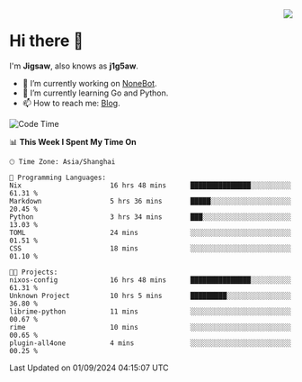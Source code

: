 <a href="#">
  <img align="right" src="https://github-readme-stats.vercel.app/api?username=j1g5awi&count_private=true&show_icons=true&title_color=80070B&text_color=B3B3B3&bg_color=212121&icon_color=80070B" />
</a>

# Hi there 👋

I'm **Jigsaw**, also knows as **j1g5aw**.

- 🔭 I’m currently working on [NoneBot](https://github.com/nonebot).
- 🌱 I’m currently learning Go and Python.
- 📫 How to reach me: [Blog](https://blog.maddestroyer.xyz/).

<!--START_SECTION:waka-->
![Code Time](http://img.shields.io/badge/Code%20Time-1%2C694%20hrs%2036%20mins-blue)

📊 **This Week I Spent My Time On** 

```text
🕑︎ Time Zone: Asia/Shanghai

💬 Programming Languages: 
Nix                      16 hrs 48 mins      ███████████████░░░░░░░░░░   61.31 % 
Markdown                 5 hrs 36 mins       █████░░░░░░░░░░░░░░░░░░░░   20.45 % 
Python                   3 hrs 34 mins       ███░░░░░░░░░░░░░░░░░░░░░░   13.03 % 
TOML                     24 mins             ░░░░░░░░░░░░░░░░░░░░░░░░░   01.51 % 
CSS                      18 mins             ░░░░░░░░░░░░░░░░░░░░░░░░░   01.10 % 

🐱‍💻 Projects: 
nixos-config             16 hrs 48 mins      ███████████████░░░░░░░░░░   61.31 % 
Unknown Project          10 hrs 5 mins       █████████░░░░░░░░░░░░░░░░   36.80 % 
librime-python           11 mins             ░░░░░░░░░░░░░░░░░░░░░░░░░   00.67 % 
rime                     10 mins             ░░░░░░░░░░░░░░░░░░░░░░░░░   00.65 % 
plugin-all4one           4 mins              ░░░░░░░░░░░░░░░░░░░░░░░░░   00.25 % 
```


 Last Updated on 01/09/2024 04:15:07 UTC
<!--END_SECTION:waka-->

